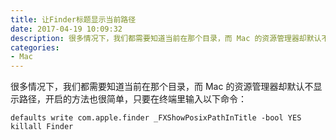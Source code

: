 ```yaml
---
title: 让Finder标题显示当前路径
date: 2017-04-19 10:09:32
description: 很多情况下，我们都需要知道当前在那个目录，而 Mac 的资源管理器却默认不显示路径，开启的方法也很简单，只要在终端里输入以下命令：
categories: 
- Mac
---
```

很多情况下，我们都需要知道当前在那个目录，而 Mac 的资源管理器却默认不显示路径，开启的方法也很简单，只要在终端里输入以下命令：
```shell
defaults write com.apple.finder _FXShowPosixPathInTitle -bool YES killall Finder
```